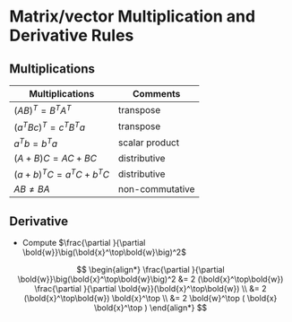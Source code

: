 #  Matrix/vector Multiplication and Derivative Rules

## Multiplications

|Multiplications|Comments|
|-|-|
|$(AB)^T = B^T A^T$|transpose|
|$(a^T B c)^T = c^T B^T a$|transpose|
|$a^T b = b^T a$|scalar product|
|$(A+B)C = AC + BC$|distributive|
|$(a+b)^T C = a^T C + b^T C$|distributive|
|$AB \ne BA$|non-commutative|

## Derivative

* Compute $\frac{\partial }{\partial \bold{w}}\big(\bold{x}^\top\bold{w}\big)^2$

$$
\begin{align*}
    \frac{\partial }{\partial \bold{w}}\big(\bold{x}^\top\bold{w}\big)^2
    &=
    2 (\bold{x}^\top\bold{w})
    \frac{\partial }{\partial \bold{w}}(\bold{x}^\top\bold{w})
    \\ &=
    2 (\bold{x}^\top\bold{w}) \bold{x}^\top
    \\ &=
    2 \bold{w}^\top ( \bold{x} \bold{x}^\top )
\end{align*}
$$